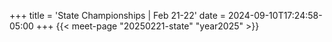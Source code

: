 +++
title = 'State Championships | Feb 21-22'
date = 2024-09-10T17:24:58-05:00
+++
{{< meet-page "20250221-state" "year2025" >}}
